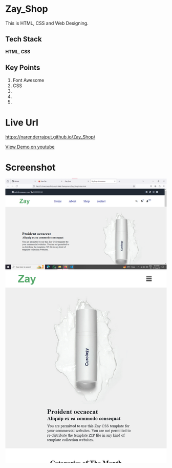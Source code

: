 # Zay_Shop
This is HTML, CSS and Web Designing. 

## Tech Stack

**HTML**, **CSS**

## Key Points
1. Font Awesome
2. CSS
3. 
4. 
5. 

# Live Url
https://narenderrajput.github.io/Zay_Shop/

[View Demo on youtube](https://youtu.be/0upIxqAJieU)


# Screenshot

![Screenshot](./Zay%20Shop.png)
![Screenshot](./Zay%20Shop%20Responsive.png)


